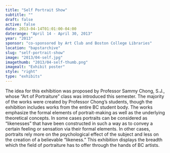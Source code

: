 ```yaml
---
title: "Self Portrait Show"
subtitle: ""
draft: false
active: false
date: 2013-04-14T01:01:00-04:00
daterange: "April 14 - April 30, 2013"
year: "2013"
sponsor: "co-sponsored by Art Club and Boston College Libraries"
location: "bapstarchive"
slug: "self-portrait-show"
image: "2013/04-self.jpg"
imagethumb: "2013/04-self-thumb.png"
imagealt: "Exhibit poster"
style: "right"
type: "exhibits"
---
```


The idea for this exhibition was proposed by Professor Sammy Chong,   S.J., whose &ldquo;Art of Portraiture&rdquo; class was introduced this semester. The   majority of the works were created by Professor Chong&rsquo;s students,   though the exhibition includes works from the entire BC student body.   The works emphasize the formal elements of portrait-making as well as   the underlying theoretical concepts. In some cases portraits can be   considered as &ldquo;likenesses&rdquo; that have been constructed in such a way as   to convey a certain feeling or sensation via their formal elements. In   other cases, portraits rely more on the psychological effect of the   subject and less on the creation of a believable &ldquo;likeness.&rdquo; This   exhibition displays the breadth which the field of portraiture has to   offer through the hands of BC artists.

<!--

Active:
    Yes (will appear on Exhibit's homepage)
    No (will not appear on Exhibit's homepage, but will appear in archives)

Gallery locations: 
    Burns Library (burns)
    Theology and Ministry Library (tml)
    O'Neill Level One (lvl1)
    O'Neill Level Three (lvl3)
    O'Neill Reading Room (reading)
    O'Neill Reading Room Back Wall (backwall)
    O'Neill Lobby (lobby)
    History Dept, Stokes Hall (stokes)
    Bapst Exhibits (bapsts)
    Archived Bapst Exhibits (bapstsarchive)
  
Need spaces for:

  Virtual Exhibits (virtual)
  Tip O'Neill (tiponeill)

Style:
    Poster on left, text on right (default)
    Poster on right, text on left (right)
    Poster large, centered above text (middle_top)
    Poster large, centered below text (middle_down)

Add'l images
    <img src="/theme/img/exhibits/XXXX/201X/00-XXXX.png" alt="words" class="float_left">
    <img src="/theme/img/exhibits/XXXX/201X/00-XXXX.png" alt="words" class="float_right">
    <img src="/theme/img/exhibits/XXXX/201X/00-XXXX.png" alt="words" class="center">

-->

